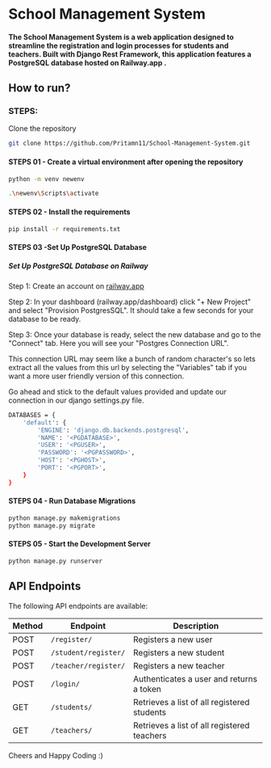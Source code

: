 # School Management System
#### The School Management System is a web application designed to streamline the registration and login processes for students and teachers. Built with Django Rest Framework, this application features a PostgreSQL database hosted on Railway.app .

## How to run?

### STEPS: 

Clone the repository 

```bash
git clone https://github.com/Pritamn11/School-Management-System.git
```

#### STEPS 01 - Create a virtual environment after opening the repository

```bash
python -m venv newenv
```

```bash
.\newenv\Scripts\activate
```

#### STEPS 02 - Install the requirements

```bash
pip install -r requirements.txt
```

#### STEPS 03 -Set Up PostgreSQL Database

##### Set Up PostgreSQL Database on Railway

Step 1: Create an account on [railway.app](https://railway.app/)

Step 2: In your dashboard (railway.app/dashboard) click "+ New Project" and select "Provision PostgresSQL". It should take a few seconds for your database to be ready.

Step 3: Once your database is ready, select the new database and go to the "Connect" tab. Here you will see your "Postgres Connection URL".

This connection URL may seem like a bunch of random character's so lets extract all the values from this url by selecting the "Variables" tab if you want a more user friendly version of this connection.

Go ahead and stick to the default values provided and update our connection in our django settings.py file.

```bash
DATABASES = {
    'default': {
        'ENGINE': 'django.db.backends.postgresql',
        'NAME': '<PGDATABASE>',
        'USER': '<PGUSER>',
        'PASSWORD': '<PGPASSWORD>',
        'HOST': '<PGHOST>',
        'PORT': '<PGPORT>',
    }
}

```


#### STEPS 04 - Run Database Migrations

```bash
python manage.py makemigrations
python manage.py migrate
```

#### STEPS 05 - Start the Development Server

```bash
python manage.py runserver
```

## API Endpoints
The following API endpoints are available:

| Method | Endpoint                       | Description                                   |
|--------|-------------------------------|-----------------------------------------------|
| POST   | `/register/`                  | Registers a new user                          |
| POST   | `/student/register/`          | Registers a new student                       |
| POST   | `/teacher/register/`          | Registers a new teacher                       |
| POST   | `/login/`                     | Authenticates a user and returns a token     |
| GET    | `/students/`                  | Retrieves a list of all registered students   |
| GET    | `/teachers/`                  | Retrieves a list of all registered teachers   |


Cheers and Happy Coding :)
